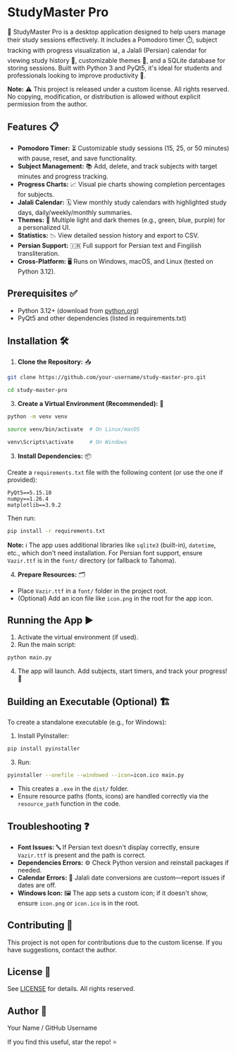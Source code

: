 # StudyMaster Pro


🚀 StudyMaster Pro is a desktop application designed to help users manage their study sessions effectively. It includes a Pomodoro timer ⏱️, subject tracking with progress visualization 📊, a Jalali (Persian) calendar for viewing study history 📅, customizable themes 🎨, and a SQLite database for storing sessions. Built with Python 3 and PyQt5, it's ideal for students and professionals looking to improve productivity 💪.

**Note:** ⚠️ This project is released under a custom license. All rights reserved. No copying, modification, or distribution is allowed without explicit permission from the author.

## Features 📋
- **Pomodoro Timer:** ⏳ Customizable study sessions (15, 25, or 50 minutes) with pause, reset, and save functionality.
- **Subject Management:** 📚 Add, delete, and track subjects with target minutes and progress tracking.
- **Progress Charts:** 📈 Visual pie charts showing completion percentages for subjects.
- **Jalali Calendar:** 🗓️ View monthly study calendars with highlighted study days, daily/weekly/monthly summaries.
- **Themes:** 🌈 Multiple light and dark themes (e.g., green, blue, purple) for a personalized UI.
- **Statistics:** 📉 View detailed session history and export to CSV.
- **Persian Support:** 🇮🇷 Full support for Persian text and Fingilish transliteration.
- **Cross-Platform:** 🖥️ Runs on Windows, macOS, and Linux (tested on Python 3.12).

## Prerequisites ✅
- Python 3.12+ (download from [python.org](https://www.python.org/))
- PyQt5 and other dependencies (listed in requirements.txt)

## Installation 🛠️
1. **Clone the Repository:** 📥
```bash
git clone https://github.com/your-username/study-master-pro.git
```
```bash
cd study-master-pro
```

3. **Create a Virtual Environment (Recommended):** 🐍
```bash
python -m venv venv
```
```bash
source venv/bin/activate  # On Linux/macOS
```
```bash
venv\Scripts\activate     # On Windows
```
3. **Install Dependencies:** 📦

Create a `requirements.txt` file with the following content (or use the one if provided):
```
PyQt5==5.15.10
numpy==1.26.4
matplotlib==3.9.2
```
Then run:
```bash
pip install -r requirements.txt
```

**Note:** ℹ️ The app uses additional libraries like `sqlite3` (built-in), `datetime`, etc., which don't need installation. For Persian font support, ensure `Vazir.ttf` is in the `font/` directory (or fallback to Tahoma).

4. **Prepare Resources:** 🗂️
- Place `Vazir.ttf` in a `font/` folder in the project root.
- (Optional) Add an icon file like `icon.png` in the root for the app icon.

## Running the App ▶️
1. Activate the virtual environment (if used).
2. Run the main script:
```bash
python main.py
```
4. The app will launch. Add subjects, start timers, and track your progress! 🎉

## Building an Executable (Optional) 🏗️
To create a standalone executable (e.g., for Windows):
1. Install PyInstaller:
```bash
pip install pyinstaller
```
3. Run:
```bash
pyinstaller --onefile --windowed --icon=icon.ico main.py
```
- This creates a `.exe` in the `dist/` folder.
- Ensure resource paths (fonts, icons) are handled correctly via the `resource_path` function in the code.

## Troubleshooting ❓
- **Font Issues:** 🔤 If Persian text doesn't display correctly, ensure `Vazir.ttf` is present and the path is correct.
- **Dependencies Errors:** ⚙️ Check Python version and reinstall packages if needed.
- **Calendar Errors:** 📆 Jalali date conversions are custom—report issues if dates are off.
- **Windows Icon:** 🖼️ The app sets a custom icon; if it doesn't show, ensure `icon.png` or `icon.ico` is in the root.

## Contributing 🤝
This project is not open for contributions due to the custom license. If you have suggestions, contact the author.

## License 📜
See [LICENSE](LICENSE) for details. All rights reserved.

## Author 👤
Your Name / GitHub Username

If you find this useful, star the repo! ⭐
